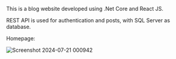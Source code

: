 This is a blog website developed using .Net Core and React JS. 

REST API is used for authentication and posts, with SQL Server as database.

Homepage:


![Screenshot 2024-07-21 000942](https://github.com/user-attachments/assets/a0c9ba6a-c93c-4012-91a8-1c8a9aee9f09)
